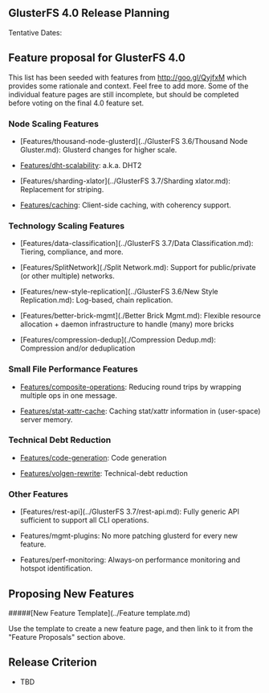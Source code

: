 GlusterFS 4.0 Release Planning
------------------------------

Tentative Dates:

Feature proposal for GlusterFS 4.0
----------------------------------

This list has been seeded with features from <http://goo.gl/QyjfxM>
which provides some rationale and context. Feel free to add more. Some
of the individual feature pages are still incomplete, but should be
completed before voting on the final 4.0 feature set.

### Node Scaling Features

-   [Features/thousand-node-glusterd](../GlusterFS 3.6/Thousand Node Gluster.md):
     Glusterd changes for higher scale.

-   [Features/dht-scalability](./dht-scalability.md): 
     a.k.a. DHT2

-   [Features/sharding-xlator](../GlusterFS 3.7/Sharding xlator.md):
     Replacement for striping.

-   [Features/caching](./caching.md): Client-side caching, with coherency support.

### Technology Scaling Features

-   [Features/data-classification](../GlusterFS 3.7/Data Classification.md):
     Tiering, compliance, and more.

-   [Features/SplitNetwork](./Split Network.md):
     Support for public/private (or other multiple) networks.

-   [Features/new-style-replication](../GlusterFS 3.6/New Style Replication.md):
     Log-based, chain replication.

-   [Features/better-brick-mgmt](./Better Brick Mgmt.md):
     Flexible resource allocation + daemon infrastructure to handle
    (many) more bricks

-   [Features/compression-dedup](./Compression Dedup.md):
     Compression and/or deduplication

### Small File Performance Features

-   [Features/composite-operations](./composite-operations.md):
     Reducing round trips by wrapping multiple ops in one message.

-   [Features/stat-xattr-cache](./stat-xattr-cache.md):
     Caching stat/xattr information in (user-space) server memory.

### Technical Debt Reduction

-   [Features/code-generation](./code-generation.md):
     Code generation

-   [Features/volgen-rewrite](./volgen-rewrite.md):
     Technical-debt reduction

### Other Features

-   [Features/rest-api](../GlusterFS 3.7/rest-api.md):
     Fully generic API sufficient to support all CLI operations.

-   Features/mgmt-plugins:
     No more patching glusterd for every new feature.

-   Features/perf-monitoring:
     Always-on performance monitoring and hotspot identification.

Proposing New Features
----------------------

#####[New Feature Template](../Feature template.md)

Use the template to create a new feature page, and then link to it from the "Feature Proposals" section above.

Release Criterion
-----------------

-  TBD
